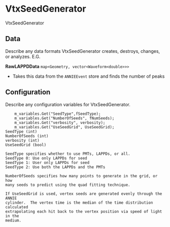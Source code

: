 # VtxSeedGenerator

VtxSeedGenerator

## Data

Describe any data formats VtxSeedGenerator creates, destroys, changes, or analyzes. E.G.

**RawLAPPDData** `map<Geometry, vector<Waveform<double>>>`
* Takes this data from the `ANNIEEvent` store and finds the number of peaks

## Configuration

Describe any configuration variables for VtxSeedGenerator.

```
	m_variables.Get("SeedType",fSeedType);
	m_variables.Get("NumberOfSeeds", fNumSeeds);
	m_variables.Get("verbosity", verbosity);
	m_variables.Get("UseSeedGrid", UseSeedGrid);
SeedType (int)
NumberOfSeeds (int)
verbosity (int)
UseSeedGrid (bool)

SeedType specifies whether to use PMTs, LAPPDs, or all. 
SeedType 0: Use only LAPPDs for seed
SeedType 1: User only LAPPDs for seed
SeedType 2: Use both the LAPPDs and the PMTs
 
NumberOfSeeds specifies how many points to generate in the grid, or how
many seeds to predict using the quad fitting technique.

If UseSeedGrid is used, vertex seeds are generated evenly through the ANNIE
cylinder.  The vertex time is the median of the time distribution calculated
extrapolating each hit back to the vertex position via speed of light in the
medium.

```
